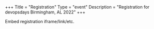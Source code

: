 +++
Title = "Registration"
Type = "event"
Description = "Registration for devopsdays Birmingham, AL 2022"
+++

<div style="width:100%; text-align:left;">

Embed registration iframe/link/etc.
</div></div>
</div>
